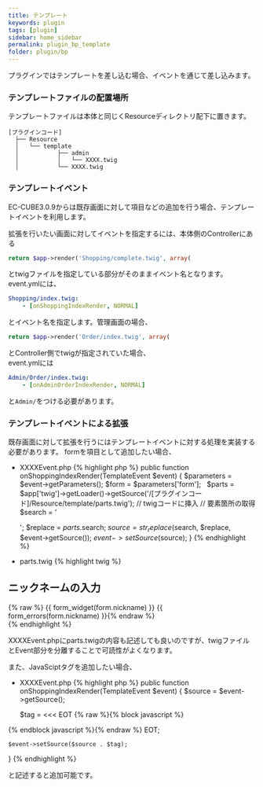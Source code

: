 ```yaml
---
title: テンプレート
keywords: plugin 
tags: [plugin]
sidebar: home_sidebar
permalink: plugin_bp_template
folder: plugin/bp
---
```



プラグインではテンプレートを差し込む場合、イベントを通じて差し込みます。  


### テンプレートファイルの配置場所
テンプレートファイルは本体と同じくResourceディレクトリ配下に置きます。

```
[プラグインコード]
  ├── Resource
  │   └── template
  │           ├── admin
  │           │   └── XXXX.twig
  │           └── XXXX.twig
```


### テンプレートイベント

EC-CUBE3.0.9からは既存画面に対して項目などの追加を行う場合、テンプレートイベントを利用します。

拡張を行いたい画面に対してイベントを指定するには、本体側のControllerにある

```php
return $app->render('Shopping/complete.twig', array(
```
とtwigファイルを指定している部分がそのままイベント名となります。  
event.ymlには、

```yaml
Shopping/index.twig:
    - [onShoppingIndexRender, NORMAL]
```
とイベント名を指定します。管理画面の場合、

```php
return $app->render('Order/index.twig', array(
```
とController側でtwigが指定されていた場合、  
event.ymlには

```yaml
Admin/Order/index.twig:
    - [onAdminOrderIndexRender, NORMAL]
```
と`Admin/`をつける必要があります。

### テンプレートイベントによる拡張
既存画面に対して拡張を行うにはテンプレートイベントに対する処理を実装する必要があります。 formを項目として追加したい場合、

- XXXXEvent.php
{% highlight php %}
public function onShoppingIndexRender(TemplateEvent $event)
{
    $parameters = $event->getParameters();
    $form = $parameters['form'];
    $parts = $app['twig']->getLoader()->getSource('/[プラグインコード]/Resource/template/parts.twig');
    // twigコードに挿入
    // 要素箇所の取得
    $search = '<div id="xxxx">';
    $replace = $parts.$search;
    $source = str_replace($search, $replace, $event->getSource());
    $event->setSource($source);
}
{% endhighlight %}

- parts.twig
{% highlight twig %}
<h2 class="heading02">ニックネームの入力</h2>
<div>{% raw %}
    {{ form_widget(form.nickname) }}
    {{ form_errors(form.nickname) }}{% endraw %}
</div>
{% endhighlight %}

XXXXEvent.phpにparts.twigの内容も記述しても良いのですが、twigファイルとEvent部分を分離することで可読性がよくなります。

また、JavaSciptタグを追加したい場合、

- XXXXEvent.php
{% highlight php %}
public function onShoppingIndexRender(TemplateEvent $event)
{
    $source = $event->getSource();

    $tag = <<< EOT
{% raw %}{% block javascript %}
<script>
    $(function() {
        alert("hoge");
    });
</script>
{% endblock javascript %}{% endraw %}
EOT;

    $event->setSource($source . $tag);
}
{% endhighlight %}



と記述すると追加可能です。
